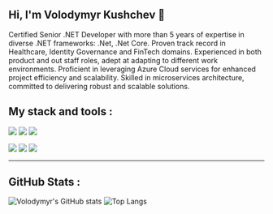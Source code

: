 ## Hi, I'm Volodymyr Kushchev 👋

Certified Senior .NET Developer with more than 5 years of expertise in diverse .NET frameworks: .Net, .Net Core. Proven track record in Healthcare, Identity Governance and FinTech domains. Experienced in both product and out staff roles, adept at adapting to different work environments. Proficient in leveraging Azure Cloud services for enhanced project efficiency and scalability. Skilled in microservices architecture, committed to delivering robust and scalable solutions.

## My stack and tools :
![](https://img.shields.io/badge/.NET-5C2D91?style=for-the-badge&logo=.net&logoColor=white)
![](https://img.shields.io/badge/C%23-239120?style=for-the-badge&logo=c-sharp&logoColor=white)
![](https://img.shields.io/badge/React-239120?style=for-the-badge&logo=react&logoColor=white)

![](https://img.shields.io/badge/MongoDB-4EA94B?style=for-the-badge&logo=mongodb&logoColor=white)
![](https://img.shields.io/badge/redis-%23DD0031.svg?&style=for-the-badge&logo=redis&logoColor=white)
![](https://img.shields.io/badge/Microsoft_Azure-0089D6?style=for-the-badge&logo=microsoft-azure&logoColor=white)


---
## GitHub Stats :
![Volodymyr's GitHub stats](https://github-readme-stats.vercel.app/api?username=volodymyr&show_icons=true&theme=buefy&hide_title=true)
![Top Langs](https://github-readme-stats.vercel.app/api/top-langs/?username=volodymyr-kushchev&layout=compact&hide=python&theme=buefy)
